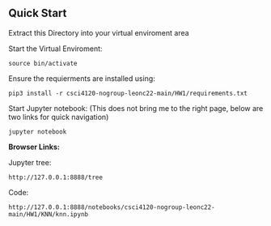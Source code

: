 ## Quick Start
Extract this Directory into your virtual enviroment area

Start the Virtual Enviroment:
```
source bin/activate
```

Ensure the requierments are installed using:
```
pip3 install -r csci4120-nogroup-leonc22-main/HW1/requirements.txt
```
Start Jupyter notebook:
(This does not bring me to the right page, below are two links for quick navigation)
```
jupyter notebook
```

**Browser Links:**

Jupyter tree:
```
http://127.0.0.1:8888/tree
```

Code:
```
http://127.0.0.1:8888/notebooks/csci4120-nogroup-leonc22-main/HW1/KNN/knn.ipynb
```
